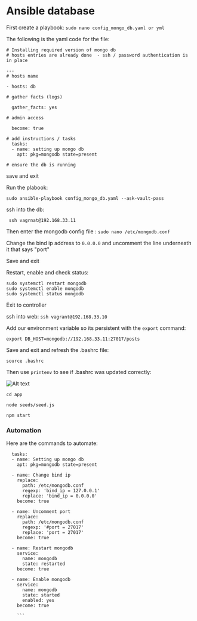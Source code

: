 # Ansible database

First create a playbook: ```sudo nano config_mongo_db.yaml or yml```

The following is the yaml code for the file:

```
# Installing required version of mongo db
# hosts entries are already done  - ssh / password authentication is in place

---
# hosts name

- hosts: db

# gather facts (logs)

  gather_facts: yes

# admin access

  become: true

# add instructions / tasks
  tasks:
  - name: setting up mongo db
    apt: pkg=mongodb state=present

# ensure the db is running
```
save and exit

Run the plabook: 

```sudo ansible-playbook config_mongo_db.yaml --ask-vault-pass```

ssh into the db:

``` ssh vagrnat@192.168.33.11```

Then enter the mongodb config file : ```sudo nano /etc/mongodb.conf```

Change the bind ip address to ```0.0.0.0``` and uncomment the line underneath it that says "port"

Save and exit

Restart, enable and check status:

```
sudo systemctl restart mongodb
sudo systemctl enable mongodb
sudo systemctl status mongodb

```
Exit to controller

ssh into web: ```ssh vagrant@192.168.33.10```

Add our environment variable so its persistent with the ```export``` command:

```export DB_HOST=mongodb://192.168.33.11:27017/posts```

Save and exit and refresh the .bashrc file:

```source .bashrc```

Then use ```printenv``` to see if .bashrc was updated correctly:

![Alt text](pics_for_mds/printenv.png)

```cd app```

```node seeds/seed.js```

```npm start```

### Automation

Here are the commands to automate:

```
  tasks:
  - name: Setting up mongo db
    apt: pkg=mongodb state=present

  - name: Change bind ip
    replace:
      path: /etc/mongodb.conf
      regexp: 'bind_ip = 127.0.0.1'
      replace: 'bind_ip = 0.0.0.0'
    become: true

  - name: Uncomment port
    replace:
      path: /etc/mongodb.conf
      regexp: '#port = 27017'
      replace: 'port = 27017'
    become: true

  - name: Restart mongodb
    service:
      name: mongodb
      state: restarted
    become: true

  - name: Enable mongodb
    service:
      name: mongodb
      state: started
      enabled: yes
    become: true

    ```